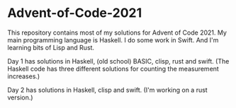 # Advent-of-Code-2021

This repository contains most of my solutions for Advent of Code 2021.
My main programming language is Haskell. I do some work in Swift. And I'm learning bits of Lisp and Rust.

Day 1 has solutions in Haskell, (old school) BASIC, clisp, rust and swift.
(The Haskell code has three different solutions for counting the measurement increases.) 

Day 2 has solutions in Haskell, clisp and swift. (I'm working on a rust version.)
